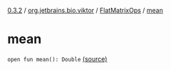 [0.3.2](../../index.md) / [org.jetbrains.bio.viktor](../index.md) / [FlatMatrixOps](index.md) / [mean](.)

# mean

`open fun mean(): Double` [(source)](https://github.com/JetBrains-Research/viktor/blob/0.3.2/src/main/kotlin/org/jetbrains/bio/viktor/StridedMatrix.kt#L82)